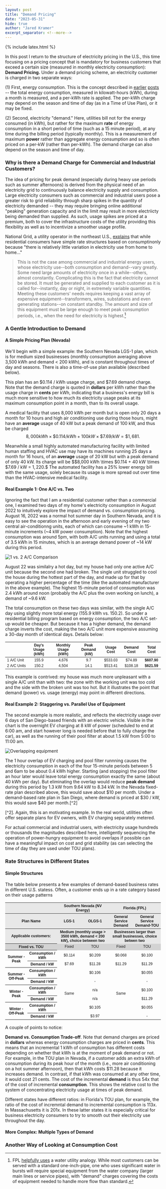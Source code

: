 ```yaml
---
layout: post
title: "Demand Pricing"
date: "2023-05-31"
hide: true
author: "Jared Kramer"
excerpt_separator: <!--more-->
---
```


<head>
  {% include latex.html %}
</head>
 
In this post I return to the structure of electricity pricing in the U.S., this time focusing on a pricing concept that is mandatory for business customers that 
exceed a certain size (measured in monthly electricity consumption): **Demand Pricing.**  Under a demand pricing scheme, an electricity customer is charged in two separate ways: 

(1) First, energy consumption.  This is the concept described in [earlier](https://jgkramer.github.io/2022/10/15/Residential-Electricity-Rates.html) [posts](https://jgkramer.github.io/2022/11/07/Electricity_Usage_Anecdotes.html) -- the total energy consumption, measured in kilowatt-hours (kWh), during a month is measured, and a per-kWh rate is applied.   The per-kWh charge may depend on the season and time of day (as in a Time of Use Plan), or it may be fixed.  

(2) Second, electricity "demand."  Here, utilities bill not for the energy consumed (in kWh), but rather for the maximum **rate** of energy consumption in a short period of time (such as a 15 minute period), at any time during the billing period (typically monthly).  This is a measurement of maximum **power** 
rather than aggregate energy consumption and so is often priced on a per-kW (rather than per-kWh).   The demand charge can also depend on the season and time of day. 

<!--more-->

### Why is there a Demand Charge for Commercial and Industrial Customers? 

The idea of pricing for peak demand (especially during heavy use periods such as summer afternoons) is derived from the physical need of an electricity grid to 
continuously balance electricity supply and consumption.  Large electricity consumers such as commercial and industrial users pose a greater risk to grid 
reliability through sharp spikes in the quantity of electricity demanded -- they may require bringing online additional "peaking" generation capacity and in the 
limit may result in more electriicty being demanded than supplied.   As such, usage spikes are priced at a premium, both to cover the infrastructure costs of the 
utility providing this flexibility as well as to incentivize a smoother usage profile.

National Grid, a utility operator in the northeast U.S., [explains](https://www9.nationalgridus.com/niagaramohawk/non_html/eff_elec-demand.pdf) that while residential consumers have simple rate structures based on consumptinonly because "there is relatively little variation in electricity use from home to home..."

> This is not the case among commercial and industrial energy users, whose electricity use--both consumption and demand--vary greatly. Some need large amounts of electricity once in a while--others, almost constantly. Complicating this is the fact that electricity cannot be stored. It must be generated and supplied to each customer as it is called for--instantly, day or night, in extremely variable quantities. Meeting these customers' needs requires keeping a vast array of expensive equipment--transformers, wires, substations and even generating stations--on constant standby. The amount and size of this equipment must be large enough to meet peak consumption periods, i.e., when the need for electricity is highest.[^1]

[^1]:  FPL [helpfully uses](https://www.fpl.com/rates/understand-demand.html#:~:text=What%20is%20Demand%3F,demand%20for%20each%20billing%20period.) a water utility analogy.  While most customers can be served with a standard one-inch-pipe,  one who uses significant water in bursts will require special equipment from the water company (larger main lines or service pipes), with "demand" charges covering the costs of equipment needed to handle more flow than standard.  

### A Gentle Introduction to Demand

#### A Simple Pricing Plan (Nevada)

We'll begin with a simple example: the Southern Nevada LGS-1 plan, which is for medium sized businesses (monthly consumption averaging above 3,500 kWh and demand < 200 kWh), and is constant throughout times of day and seasons.  There is also a time-of-use plan available (described below). 

This plan has an $0.114 / kWh usage charge, and $7.69 demand charge.   Note that the demand charge is quoted in **dollars** per kWh rather than the usage charge in **cents** per kWh, indicating that a business's energy bill is much more sensitive to how much its electricity usage peaks at its maximum consumption point in a month, than to its overall usage. 

A medical facility that uses 8,000 kWh per month but is open only 20 days a month for 10 hours and high air conditioning use during those hours, might have an **average** usage of 40 kW but a peak demand of 100 kW, and thus be charged $$8,000 kWh \times \$0.114 / kWh + 100 kW \times \$7.69 / kW = \$1,681.$$

Meanwhile a small highly automated manufacturing facility with limited human staffing and HVAC use may have its machines running 25 days a month for 16 hours, of an **average** usage of 20 kW but with a peak demand of only 40 kW.  Its charge will be $$8,000 kWh \times \$0.114 + 40 kW \times \$7.69 / kW = $1,220.$$  The automated facility has a 25% lower energy bill with the same usage, solely because its usage is more spread out over time than the HVAC-intensive medical facility. 

#### Real Example 1: One A/C vs. Two

Ignoring the fact that I am a residential customer rather than a commercial one, I examined two days of my home's electricity consumption in August 2022 to intuitively explore the impact of demand vs. consumption pricing.  August 16, 2022 was a normal hot summer day in Southern Nevada, and it is easy to see the operation in the afternoon and early evening of my two central air-conditionng units, each of which can consume ~1 kWh in 15-minute increments (~4 kW power consumption).  Note that the highest consumption was around 5pm, with both A/C units running and using a total of 3.5 kWh in 15 minutes, which is an average demand power of ~14 kW during this period. 

![1 vs. 2 A/C Comparison](/assets/images/post7_august_comparison.png)

August 22 was similalry a hot day, but my house had only one active A/C unit because the second one had broken.  The single unit struggled to cool the house during the hottest part of the day, and made up for that by operating a higher percentage of the time (like the automated manufacturer in the above example).  The highest 15-minute period of consumption was 2.4 kWh around noon (probably the A/C plus the oven working on lunch), a demand of ~9.6 kW. 

The total consumption on these two days was similar, with the single A/C day using slightly more total energy (155.9 kWh vs. 150.2).   So under a residential billing program based on energy consumption, the two A/C set-up would be cheaper.   But because it has a higher demand, the demand charge inverts the cost, making the two A/C unit more expensive assuming a 30-day month of identical days.  Details below:

| |Day's Usage (kWh)|Monthly Usage (kWh)|Peak Demand (kW)|Usage Cost|Demand Cost|**Total Cost**|
|:-------------|:--------------:|:--------------:|:--------------:|:--------------:|:--------------:|:--------------:|
|1&nbsp;A/C&nbsp;Unit|155.9|4,676|9.7|$533.03|$74.89|**$607.90**|
|2&nbsp;A/C&nbsp;Units|150.2|4,504|14.1|$513.41|$108.18|**$621.59**|

This example is contrived: my house was much more unpleasant with a single A/C unit than with two: the zone with the working unit was too cold and the side with the broken unit was too hot.   But it illustrates the point that demand (power) vs. usage (energy) may point in different directions. 

#### Real Example 2: Staggering vs. Parallel Use of Equipment

The second example is more realistic, and reflects the electricity usage over 6 days of San Diego-based friends with an electric vehicle.  Visible in the chart is the overnight EV charging at 8 kW of power (scheduled to end at 6:00 am, and start however long is needed before that to fully charge the car), as well as the running of their pool filter at about 1.5 kW from 5:00 to 11:00 am. 

![Overlapping equipment](/assets/images/post7_overlap.png)

The 1 hour overlap of EV charging and pool filter runnning causes the electricity consumption in each of the four 15-minute periods between 5 and 6am to be about 0.4 kWh higher.  Starting (and stopping) the pool filter an hour later would leave total energy consumption exactly the same (about 40 kWh per day).   But eliminating the overlap would reduce **peak demand** during this period by 1.3 kW from 9.64 kW to 8.34 kW.  In the Nevada fixed-rate plan described above, this would save about $10 per month.   Under a demand-based rate plan in San Diego, where demand is priced at $30 / kW, this would save $40 per month.[^2]

[^2].  Again, this is an motivating example.  In the real world, utilities often offer separate plans for EV owners, with EV charging separately metered. 

For actual commercial and industrial users, with electricity usage hundreds or thousands the magnitudes described here, intelligently sequencing the operation of power-hungry equipment to avoid overlaps if possible can have a meaningful impact on cost and grid stability (as can selecting the time of day they are used under TOU plans). 

### Rate Structures in Different States

#### Simple Structures

The table below presents a few examples of demand-based business rates in different U.S. statess.   Often, a customer ends up in a rate category based on their usage patterns 

<STYLE TYPE="text/css">
<!--
TH{font-family: Arial; font-size: 9pt; text-align: center;}
TD{font-family: Arial; font-size: 9pt; text-align: center;}
TR.gray TD, TR.gray TH {background-color: lightgray;}
TR.blue TD, TR.blue TH {background-color: #E8E8E8;}
TD.purple TH.purple {background-color: #E6E6FA;}
-->
</STYLE>
<table>
    <tr class="blue">
        <th colspan="2" scope ="colgroup"></th> 
         <th colspan="2" scope ="colgroup">Southern Nevada (NV Energy)</th> 
         <th colspan="2" scope ="colgroup">Florida (FPL)</th>
    <tr class="blue">
     <th colspan="2">Plan Name</th>
     <th>LGS-1</th> <th>OLGS-1</th> <th>General Service Demand</th><th>General Service Demand-TOU</th>
    </tr>
    <tr class="blue">
     <th colspan="2">Applicable customers:</th>
     <th colspan="2">Medium (monthly usage > 3500 kWh, demand < 200 kW), choice between two</th>
     <th colspan="2">Businesses larger than small businesses, choice betwen two</th>
    </tr>
    <tr class="gray">
     <th  colspan="2">Fixed vs. TOU</th>
     <td>Fixed</td><td>TOU</td><td>Fixed</td><td>TOU</td>
    </tr>
    <tr>
     <th rowspan="2" class="purple">Summer - Peak</th>
     <th class="purple">Consumption / kWh</th>
     <td>$0.114</td><td>$0.209</td>
     <td>$0.068</td><td>$0.100</td>
    </tr>
    <tr>
     <th class="purple">Demand / kW</th>
     <td>$7.69</td><td>$11.28</td>
     <td>$11.29</td><td>$11.29</td>
    <tr>
     <th rowspan="2" class="purple">Summer - Off-Peak</th>
     <th class="purple">Consumption / kWh</th>
     <td rowspan="6">Same</td><td>$0.106</td>
     <td rowspan="6">Same</td><td>$0.055</td>
    </tr>
    <tr>
     <th class="purple">Demand / kW</th>
      <td>-</td>
      <td>-</td>
    <tr>
     <th rowspan="2" class="purple">Winter - Peak</th>
     <th class="purple">Consumption / kWh</th>
      <td>n/a</td>
      <td>$0.100</td>
    </tr>
    <tr>
     <th class="purple">Demand / kW</th>
      <td>n/a</td>
      <td>$11.29</td>
    <tr>
     <th rowspan="2" class="purple">Winter - Off-Peak</th>
     <th class="purple">Consumption / kWh</th>
      <td>$0.105</td>
      <td>$0.055</td>
    </tr>
    <tr>
     <th class="purple">Demand / kW</th>
      <td>$3.97</td>
      <td>-</td>
</table>
                       
A couple of points to notice: 

**Demand vs. Consumption Trade-off**.   Note that demand charges are priced in **dollars** whereas energy consumption charges are priced in **cents**.  This means that an incremental 1 kWh of consumption has different costs depending on whether that kWh is at the moment of peak demand or not.   For example, in the TOU plan in Nevada, if a customer adds an extra kWh of consumption during its peak hour of the month (i.e., more air conditioning on a hot summer afternoon), then that kWh costs $11.28 because it increases demand.   In contrast, if that kWh was consumed at any other time, it would cost 21 cents.  The cost of the incremental **demand** is thus 54x that of the cost of incremental **consumption**.  This shows the relative cost to the system of concentrating electricity usage at times of peak demand.   

Different states have different ratios: in Florida's TOU plan, for example, the ratio of the cost of incremntal demand to incremental consumption is 113x.  In Massachusetts it is 201x.  In these latter states it is especially critical for business electricity consumers to try to smooth out their electricity use throughout the day. 

#### More Complex: Multiple Types of Demand


### Another Way of Looking at Consumption Cost

